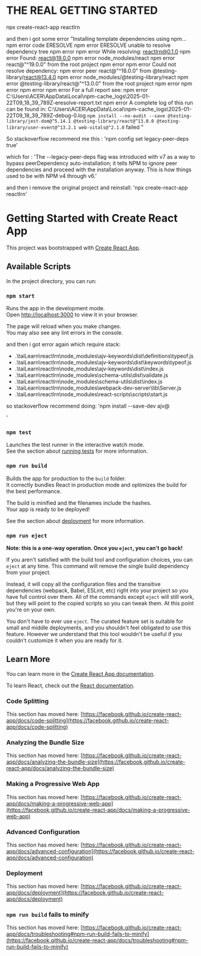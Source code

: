 # THE REAL GETTING STARTED 

npx create-react-app reactlrn

and then i got some error 
"Installing template dependencies using npm...
npm error code ERESOLVE
npm error ERESOLVE unable to resolve dependency tree
npm error
npm error While resolving: reactlrn@0.1.0
npm error Found: react@19.0.0
npm error node_modules/react
npm error   react@"^19.0.0" from the root project
npm error
npm error Could not resolve dependency:
npm error peer react@"^18.0.0" from @testing-library/react@13.4.0
npm error node_modules/@testing-library/react
npm error   @testing-library/react@"^13.0.0" from the root project
npm error
npm error
npm error
npm error For a full report see:
npm error C:\Users\ACER\AppData\Local\npm-cache\_logs\2025-01-22T09_18_39_789Z-eresolve-report.txt
npm error A complete log of this run can be found in: C:\Users\ACER\AppData\Local\npm-cache\_logs\2025-01-22T09_18_39_789Z-debug-0.log
`npm install --no-audit --save @testing-library/jest-dom@^5.14.1 @testing-library/react@^13.0.0 @testing-library/user-event@^13.2.1 web-vitals@^2.1.0` 
failed
"

So stackoverflow recommend me this :
'npm config set legacy-peer-deps true'

which for :
'The --legacy-peer-deps flag was introduced with v7 as a way to bypass peerDependency auto-installation; it tells NPM to ignore peer dependencies and proceed with the installation anyway. This is how things used to be with NPM v4 through v6.'

and then i remove the original project and reinstall:
'npx create-react-app reactlrn'



# Getting Started with Create React App

This project was bootstrapped with [Create React App](https://github.com/facebook/create-react-app).

## Available Scripts

In the project directory, you can run:

### `npm start`

Runs the app in the development mode.\
Open [http://localhost:3000](http://localhost:3000) to view it in your browser.

The page will reload when you make changes.\
You may also see any lint errors in the console.

and then i got error again which require stack:
- .\taiLearn\reactlrn\node_modules\ajv-keywords\dist\definitions\typeof.js
- .\taiLearn\reactlrn\node_modules\ajv-keywords\dist\keywords\typeof.js
- .\taiLearn\reactlrn\node_modules\ajv-keywords\dist\index.js
- .\taiLearn\reactlrn\node_modules\schema-utils\dist\validate.js
- .\taiLearn\reactlrn\node_modules\schema-utils\dist\index.js
- .\taiLearn\reactlrn\node_modules\webpack-dev-server\lib\Server.js
- .\taiLearn\reactlrn\node_modules\react-scripts\scripts\start.js

so stackoverflow recommend doing:
'npm install --save-dev ajv@ 


'
### `npm test`

Launches the test runner in the interactive watch mode.\
See the section about [running tests](https://facebook.github.io/create-react-app/docs/running-tests) for more information.

### `npm run build`

Builds the app for production to the `build` folder.\
It correctly bundles React in production mode and optimizes the build for the best performance.

The build is minified and the filenames include the hashes.\
Your app is ready to be deployed!

See the section about [deployment](https://facebook.github.io/create-react-app/docs/deployment) for more information.

### `npm run eject`

**Note: this is a one-way operation. Once you `eject`, you can't go back!**

If you aren't satisfied with the build tool and configuration choices, you can `eject` at any time. This command will remove the single build dependency from your project.

Instead, it will copy all the configuration files and the transitive dependencies (webpack, Babel, ESLint, etc) right into your project so you have full control over them. All of the commands except `eject` will still work, but they will point to the copied scripts so you can tweak them. At this point you're on your own.

You don't have to ever use `eject`. The curated feature set is suitable for small and middle deployments, and you shouldn't feel obligated to use this feature. However we understand that this tool wouldn't be useful if you couldn't customize it when you are ready for it.

## Learn More

You can learn more in the [Create React App documentation](https://facebook.github.io/create-react-app/docs/getting-started).

To learn React, check out the [React documentation](https://reactjs.org/).

### Code Splitting

This section has moved here: [https://facebook.github.io/create-react-app/docs/code-splitting](https://facebook.github.io/create-react-app/docs/code-splitting)

### Analyzing the Bundle Size

This section has moved here: [https://facebook.github.io/create-react-app/docs/analyzing-the-bundle-size](https://facebook.github.io/create-react-app/docs/analyzing-the-bundle-size)

### Making a Progressive Web App

This section has moved here: [https://facebook.github.io/create-react-app/docs/making-a-progressive-web-app](https://facebook.github.io/create-react-app/docs/making-a-progressive-web-app)

### Advanced Configuration

This section has moved here: [https://facebook.github.io/create-react-app/docs/advanced-configuration](https://facebook.github.io/create-react-app/docs/advanced-configuration)

### Deployment

This section has moved here: [https://facebook.github.io/create-react-app/docs/deployment](https://facebook.github.io/create-react-app/docs/deployment)

### `npm run build` fails to minify

This section has moved here: [https://facebook.github.io/create-react-app/docs/troubleshooting#npm-run-build-fails-to-minify](https://facebook.github.io/create-react-app/docs/troubleshooting#npm-run-build-fails-to-minify)
